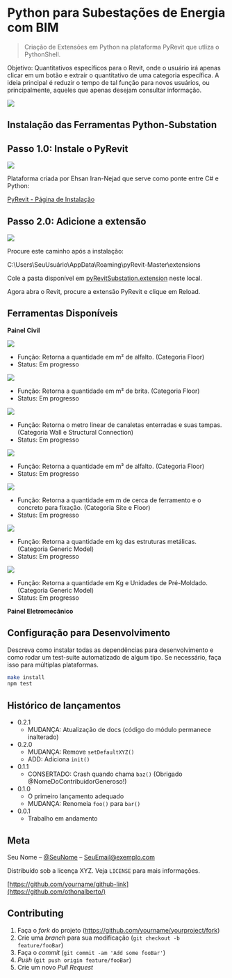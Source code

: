 # Python para Subestações de Energia com BIM 
> Criação de Extensões em Python na plataforma PyRevit que utliza o PythonShell.

Objetivo: Quantitativos específicos para o Revit, onde o usuário irá apenas clicar em um botão e extrair o quantitativo de uma categoria específica. A ideia principal é reduzir o tempo de tal função para novos usuários, ou principalmente, aqueles que apenas desejam consultar informação. 

![](../header.png)

## Instalação das Ferramentas Python-Substation

## Passo 1.0: Instale o PyRevit

![](https://github.com/ggiavoni/Python-Substation-/blob/main/1.1.PNG)

Plataforma criada por Ehsan Iran-Nejad que serve como ponte entre C# e Python: 

[PyRevit - Página de Instalação](https://www.notion.so/Install-pyRevit-98ca4359920a42c3af5c12a7c99a196d)

## Passo 2.0: Adicione a extensão 

![](https://github.com/ggiavoni/Python-Substation-/blob/main/1.0.PNG)

Procure este caminho após a instalação: 

C:\Users\SeuUsuário\AppData\Roaming\pyRevit-Master\extensions

Cole a pasta disponível em [pyRevitSubstation.extension](https://github.com/ggiavoni/PythonSubstation-/tree/main/pyRevitSubstation.extension/pyRevitSub.tab) neste local. 

Agora abra o Revit, procure a extensão PyRevit e clique em Reload. 
 
## Ferramentas Disponíveis 

**Painel Civil** 

![](https://github.com/ggiavoni/Python-Substation-/blob/main/Imagens/1.2.PNG)

* Função: Retorna a quantidade em m² de alfalto. (Categoria Floor)
* Status: Em progresso

![](https://github.com/ggiavoni/Python-Substation-/blob/main/Imagens/1.3.PNG)

* Função: Retorna a quantidade em m² de brita. (Categoria Floor)
* Status: Em progresso

![](https://github.com/ggiavoni/Python-Substation-/blob/main/Imagens/1.4.PNG)

* Função: Retorna o metro linear de canaletas enterradas e suas tampas. (Categoria Wall e Structural Connection)
* Status: Em progresso

![](https://github.com/ggiavoni/Python-Substation-/blob/main/Imagens/1.5.PNG)

* Função: Retorna a quantidade em m² de alfalto. (Categoria Floor)
* Status: Em progresso

![](https://github.com/ggiavoni/Python-Substation-/blob/main/Imagens/1.6.PNG)

* Função: Retorna a quantidade em m de cerca de ferramento e o concreto para fixação. (Categoria Site e Floor)
* Status: Em progresso


![](https://github.com/ggiavoni/Python-Substation-/blob/main/Imagens/1.7.PNG)

* Função: Retorna a quantidade em kg das estruturas metálicas. (Categoria Generic Model)
* Status: Em progresso


![](https://github.com/ggiavoni/Python-Substation-/blob/main/Imagens/1.8.PNG)

* Função: Retorna a quantidade em Kg e Unidades de Pré-Moldado. (Categoria Generic Model)
* Status: Em progresso

**Painel Eletromecânico**
















## Configuração para Desenvolvimento

Descreva como instalar todas as dependências para desenvolvimento e como rodar um test-suite automatizado de algum tipo. Se necessário, faça isso para múltiplas plataformas.

```sh
make install
npm test
```

## Histórico de lançamentos

* 0.2.1
    * MUDANÇA: Atualização de docs (código do módulo permanece inalterado)
* 0.2.0
    * MUDANÇA: Remove `setDefaultXYZ()`
    * ADD: Adiciona `init()`
* 0.1.1
    * CONSERTADO: Crash quando chama `baz()` (Obrigado @NomeDoContribuidorGeneroso!)
* 0.1.0
    * O primeiro lançamento adequado
    * MUDANÇA: Renomeia `foo()` para `bar()`
* 0.0.1
    * Trabalho em andamento

## Meta

Seu Nome – [@SeuNome](https://twitter.com/...) – SeuEmail@exemplo.com

Distribuído sob a licença XYZ. Veja `LICENSE` para mais informações.

[https://github.com/yourname/github-link](https://github.com/othonalberto/)

## Contributing

1. Faça o _fork_ do projeto (<https://github.com/yourname/yourproject/fork>)
2. Crie uma _branch_ para sua modificação (`git checkout -b feature/fooBar`)
3. Faça o _commit_ (`git commit -am 'Add some fooBar'`)
4. _Push_ (`git push origin feature/fooBar`)
5. Crie um novo _Pull Request_

[npm-image]: https://img.shields.io/npm/v/datadog-metrics.svg?style=flat-square
[npm-url]: https://npmjs.org/package/datadog-metrics
[npm-downloads]: https://img.shields.io/npm/dm/datadog-metrics.svg?style=flat-square
[travis-image]: https://img.shields.io/travis/dbader/node-datadog-metrics/master.svg?style=flat-square
[travis-url]: https://travis-ci.org/dbader/node-datadog-metrics
[wiki]: https://github.com/seunome/seuprojeto/wiki

